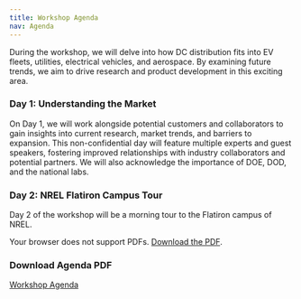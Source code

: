 ```yaml
---
title: Workshop Agenda
nav: Agenda
---
```


During the workshop, we will delve into how DC distribution fits into EV fleets, utilities, electrical vehicles, and aerospace. By examining future trends, we aim to drive research and product development in this exciting area.

### Day 1: Understanding the Market

On Day 1, we will work alongside potential customers and collaborators to gain insights into current research, market trends, and barriers to expansion. This non-confidential day will feature multiple experts and guest speakers, fostering improved relationships with industry collaborators and potential partners. We will also acknowledge the importance of DOE, DOD, and the national labs.

### Day 2: NREL Flatiron Campus Tour

Day 2 of the workshop will be a morning tour to the Flatiron campus of NREL.
<br>

<object data="https://xiwang-eaton.github.io/DCworkshop.github.io/assets/agenda-noneaton.pdf" type="application/pdf" width="100%" height="600px">
    <p>Your browser does not support PDFs. <a href="https://xiwang-eaton.github.io/DCworkshop.github.io/assets/agenda-noneaton.pdf">Download the PDF</a>.</p>
</object>


<!-- Information and detailed descriptions for each specific panel can be found [here](https://xiwang-eaton.github.io/DCworkshop.github.io/assets/agenda-eaton.pdf).
<br> -->

### Download Agenda PDF
[Workshop Agenda](https://xiwang-eaton.github.io/DCworkshop.github.io/assets/agenda-eaton.pdf)  
